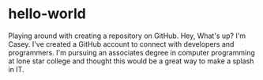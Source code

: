 # hello-world
Playing around with creating a repository on GitHub.
Hey, What's up? I'm Casey. I've created a GitHub account to connect with developers and programmers.
I'm pursuing an associates degree in computer programming at lone star college and thought this would be a 
great way to make a splash in IT.
